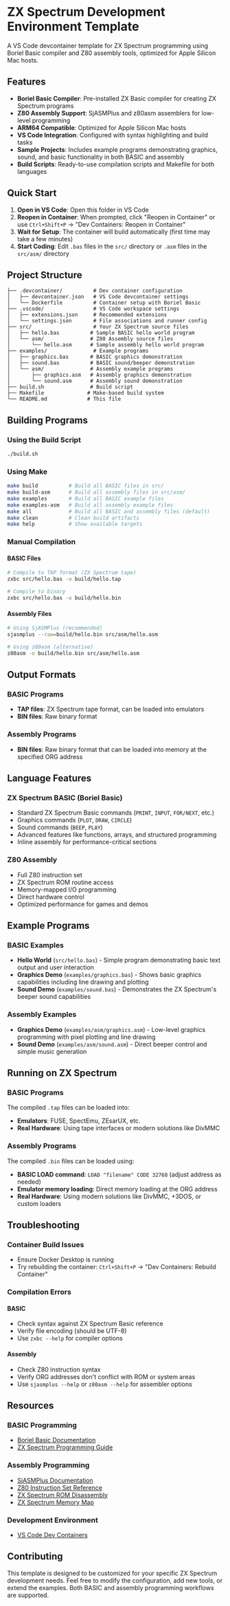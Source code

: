 # ZX Spectrum Development Environment Template

A VS Code devcontainer template for ZX Spectrum programming using Boriel Basic compiler and Z80 assembly tools, optimized for Apple Silicon Mac hosts.

## Features

- **Boriel Basic Compiler**: Pre-installed ZX Basic compiler for creating ZX Spectrum programs
- **Z80 Assembly Support**: SjASMPlus and z80asm assemblers for low-level programming
- **ARM64 Compatible**: Optimized for Apple Silicon Mac hosts
- **VS Code Integration**: Configured with syntax highlighting and build tasks
- **Sample Projects**: Includes example programs demonstrating graphics, sound, and basic functionality in both BASIC and assembly
- **Build Scripts**: Ready-to-use compilation scripts and Makefile for both languages

## Quick Start

1. **Open in VS Code**: Open this folder in VS Code
2. **Reopen in Container**: When prompted, click "Reopen in Container" or use `Ctrl+Shift+P` → "Dev Containers: Reopen in Container"
3. **Wait for Setup**: The container will build automatically (first time may take a few minutes)
4. **Start Coding**: Edit `.bas` files in the `src/` directory or `.asm` files in the `src/asm/` directory

## Project Structure

```
├── .devcontainer/          # Dev container configuration
│   ├── devcontainer.json   # VS Code devcontainer settings
│   └── Dockerfile          # Container setup with Boriel Basic
├── .vscode/                # VS Code workspace settings
│   ├── extensions.json     # Recommended extensions
│   └── settings.json       # File associations and runner config
├── src/                    # Your ZX Spectrum source files
│   ├── hello.bas          # Sample BASIC hello world program
│   └── asm/               # Z80 Assembly source files
│       └── hello.asm      # Sample assembly hello world program
├── examples/               # Example programs
│   ├── graphics.bas       # BASIC graphics demonstration
│   ├── sound.bas          # BASIC sound/beeper demonstration
│   └── asm/               # Assembly example programs
│       ├── graphics.asm   # Assembly graphics demonstration
│       └── sound.asm      # Assembly sound demonstration
├── build.sh               # Build script
├── Makefile              # Make-based build system
└── README.md             # This file
```

## Building Programs

### Using the Build Script
```bash
./build.sh
```

### Using Make
```bash
make build          # Build all BASIC files in src/
make build-asm      # Build all assembly files in src/asm/
make examples       # Build all BASIC example files
make examples-asm   # Build all assembly example files
make all            # Build all BASIC and assembly files (default)
make clean          # Clean build artifacts
make help           # Show available targets
```

### Manual Compilation

#### BASIC Files
```bash
# Compile to TAP format (ZX Spectrum tape)
zxbc src/hello.bas -o build/hello.tap

# Compile to binary
zxbc src/hello.bas -o build/hello.bin
```

#### Assembly Files
```bash
# Using SjASMPlus (recommended)
sjasmplus --raw=build/hello.bin src/asm/hello.asm

# Using z80asm (alternative)
z80asm -o build/hello.bin src/asm/hello.asm
```

## Output Formats

### BASIC Programs
- **TAP files**: ZX Spectrum tape format, can be loaded into emulators
- **BIN files**: Raw binary format

### Assembly Programs
- **BIN files**: Raw binary format that can be loaded into memory at the specified ORG address

## Language Features

### ZX Spectrum BASIC (Boriel Basic)
- Standard ZX Spectrum Basic commands (`PRINT`, `INPUT`, `FOR/NEXT`, etc.)
- Graphics commands (`PLOT`, `DRAW`, `CIRCLE`)
- Sound commands (`BEEP`, `PLAY`)
- Advanced features like functions, arrays, and structured programming
- Inline assembly for performance-critical sections

### Z80 Assembly
- Full Z80 instruction set
- ZX Spectrum ROM routine access
- Memory-mapped I/O programming
- Direct hardware control
- Optimized performance for games and demos

## Example Programs

### BASIC Examples
- **Hello World** (`src/hello.bas`) - Simple program demonstrating basic text output and user interaction
- **Graphics Demo** (`examples/graphics.bas`) - Shows basic graphics capabilities including line drawing and plotting
- **Sound Demo** (`examples/sound.bas`) - Demonstrates the ZX Spectrum's beeper sound capabilities

### Assembly Examples
- **Graphics Demo** (`examples/asm/graphics.asm`) - Low-level graphics programming with pixel plotting and line drawing
- **Sound Demo** (`examples/asm/sound.asm`) - Direct beeper control and simple music generation

## Running on ZX Spectrum

### BASIC Programs
The compiled `.tap` files can be loaded into:
- **Emulators**: FUSE, SpectEmu, ZEsarUX, etc.
- **Real Hardware**: Using tape interfaces or modern solutions like DivMMC

### Assembly Programs
The compiled `.bin` files can be loaded using:
- **BASIC LOAD command**: `LOAD "filename" CODE 32768` (adjust address as needed)
- **Emulator memory loading**: Direct memory loading at the ORG address
- **Real Hardware**: Using modern solutions like DivMMC, +3DOS, or custom loaders

## Troubleshooting

### Container Build Issues
- Ensure Docker Desktop is running
- Try rebuilding the container: `Ctrl+Shift+P` → "Dev Containers: Rebuild Container"

### Compilation Errors

#### BASIC
- Check syntax against ZX Spectrum Basic reference
- Verify file encoding (should be UTF-8)
- Use `zxbc --help` for compiler options

#### Assembly
- Check Z80 instruction syntax
- Verify ORG addresses don't conflict with ROM or system areas
- Use `sjasmplus --help` or `z80asm --help` for assembler options

## Resources

### BASIC Programming
- [Boriel Basic Documentation](https://zxbasic.readthedocs.io/)
- [ZX Spectrum Programming Guide](https://worldofspectrum.org/ZXSpectrum128Manual/)

### Assembly Programming
- [SjASMPlus Documentation](https://github.com/z00m128/sjasmplus/wiki)
- [Z80 Instruction Set Reference](https://clrhome.org/table/)
- [ZX Spectrum ROM Disassembly](https://skoolkid.github.io/rom/)
- [ZX Spectrum Memory Map](https://worldofspectrum.org/faq/reference/48kreference.htm)

### Development Environment
- [VS Code Dev Containers](https://code.visualstudio.com/docs/remote/containers)

## Contributing

This template is designed to be customized for your specific ZX Spectrum development needs. Feel free to modify the configuration, add new tools, or extend the examples. Both BASIC and assembly programming workflows are supported.